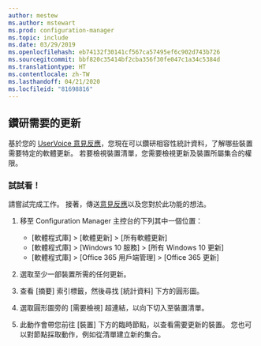 ```yaml
---
author: mestew
ms.author: mstewart
ms.prod: configuration-manager
ms.topic: include
ms.date: 03/29/2019
ms.openlocfilehash: eb74132f30141cf567ca57495ef6c902d743b726
ms.sourcegitcommit: bbf820c35414bf2cba356f30fe047c1a34c5384d
ms.translationtype: HT
ms.contentlocale: zh-TW
ms.lasthandoff: 04/21/2020
ms.locfileid: "81698816"
---
```

## <a name="drill-through-required-updates"></a><a name="bkmk_req-updates"></a> 鑽研需要的更新

<!--4224414-->

基於您的 [UserVoice 意見反應](https://configurationmanager.uservoice.com/forums/300492-ideas/suggestions/19765630-show-machines-within-console-that-require-updates)，您現在可以鑽研相容性統計資料，了解哪些裝置需要特定的軟體更新。 若要檢視裝置清單，您需要檢視更新及裝置所屬集合的權限。  

### <a name="try-it-out"></a>試試看！

請嘗試完成工作。 接著，傳送[意見反應](../../../../understand/find-help.md#product-feedback)以及您對於此功能的想法。

1. 移至 Configuration Manager 主控台的下列其中一個位置：

   - [軟體程式庫]   > [軟體更新]   > [所有軟體更新] 
   - [軟體程式庫]   > [Windows 10 服務]   > [所有 Windows 10 更新] 
   - [軟體程式庫]   > [Office 365 用戶端管理]   > [Office 365 更新] 

1. 選取至少一部裝置所需的任何更新。
1. 查看 [摘要]  索引標籤，然後尋找 [統計資料]  下方的圓形圖。
1. 選取圓形圖旁的 [需要檢視]  超連結，以向下切入至裝置清單。
1. 此動作會帶您前往 [裝置]  下方的臨時節點，以查看需要更新的裝置。 您也可以對節點採取動作，例如從清單建立新的集合。

